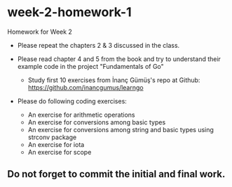 # week-2-homework-1

Homework for Week 2
- Please repeat the chapters 2 & 3 discussed in the class. 
- Please read chapter 4 and 5 from the book and try to understand their example code in the project "Fundamentals of Go"

    - Study first 10 exercises from İnanç Gümüş's repo at Github: https://github.com/inancgumus/learngo

- Please do following coding exercises:
    - An exercise for arithmetic operations
    - An exercise for conversions among basic types
    - An exercise for conversions among string and basic types using strconv package
    - An exercise for iota
    - An exercise for scope
    
## Do not forget to commit the initial and final work.
